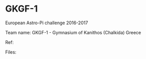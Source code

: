 # GKGF-1
  European Astro-Pi challenge 2016-2017
  
  Team name: GKGF-1 - Gymnasium of Kanithos (Chalkida) Greece
  
  Ref:
  
  Files: 
  
  
